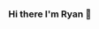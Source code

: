 ### Hi there I'm Ryan 👋

<!--
**rchoe1229/rchoe1229** is a ✨ _special_ ✨ repository because its `README.md` (this file) appears on your GitHub profile.

- 🔭 I’m currently working on a personal finance app to help everyone track their budgets! Long term I would hope to incorporate a roboadvisor with automated transaction retrieval!
- 🌱 I’m currently learning Node and Python!
- 👯 I’m looking to collaborate on any fun projects that nurture a jr developer!
- 🤔 I’m looking for help with data structures and algorithms!
- 💬 Ask me about my travels!
- ⚡ Fun fact: You can judge how tired I am by my English skills 😎
-->

